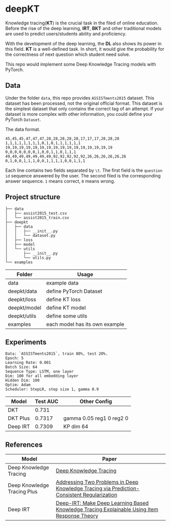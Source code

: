 # deepKT

Knowledge tracing(**KT**) is the crucial task in the filed of online education. Before the rise of the deep learning, **IRT**, **BKT** and other traditional models are used to predict users/students ability and proficiency. 

With the development of the deep learning, the **DL** also shows its power in this field. **KT** is a well-defined task. In short, it would give the probability for the correctness of next question which student need solve.

This repo would implement some Deep Knowledge Tracing models with PyTorch.

## Data

Under the folder `data`, this repo provides `ASSISTments2015` dataset. This dataset has been processed, not the original official format. This dataset is the simplest dataset that only contains the correct tag of an attempt. If your dataset is more complex with other information, you could define your PyTorch `Dataset`.

The data format.

```text
45,45,45,47,47,47,28,28,28,28,28,17,17,17,28,28,28	1,1,1,1,1,1,1,1,0,1,0,1,1,1,1,1,1
19,19,19,19,19,19,19,19,19,19,19,19,19,19,19,19	0,0,0,0,0,0,0,1,0,0,1,1,0,1,1,1
49,49,49,49,49,49,49,92,92,92,92,92,26,26,26,26,26,26	0,1,0,0,1,1,1,0,0,1,1,1,1,0,0,1,1,1
```

Each line contains two fields separated by `\t`. The first field is the `question id` sequence answered by the user. The second filed is the corresponding answer sequence. `1` means correct, `0` means wrong.

## Project structure

```
├── data
│   ├── assist2015_test.csv
│   └── assist2015_train.csv
├── deepkt
│   ├── data
│   │   ├── __init__.py
│   │   └── dataset.py
│   ├── loss
│   ├── model
│   └── utils
│       ├── __init__.py
│       └── utils.py
└── examples
```

| Folder       | Usage                          |
| ------------ | ------------------------------ |
| data         | example data                   |
| deepkt/data  | define PyTorch Dataset         |
| deepkt/loss  | define KT loss                 |
| deepkt/model | define KT model                |
| deepkt/utils | define some utils              |
| examples     | each model has its own example |

## Experiments

```
Data: `ASSISTments2015`, train 80%, test 20%.
Epoch: 5
Learning Rate: 0.001
Batch Size: 64
Sequence Type: LSTM, one layer
Dim: 100 for all embedding layer
Hidden Dim: 100
Optim: Adam
Scheduler: StepLR, step size 1, gamma 0.9
```

| Model    | Test AUC | Other Config             |
| -------- | -------- | ------------------------ |
| DKT      | 0.731    |                          |
| DKT Plus | 0.7317   | gamma 0.05 reg1 0 reg2 0 |
| Deep IRT | 0.7309   | KP dim 64                |

## References

| Model                       | Paper                                                                                                                               |
| --------------------------- | ----------------------------------------------------------------------------------------------------------------------------------- |
| Deep Knowledge Tracing      | [Deep Knowledge Tracing](https://arxiv.org/abs/1506.05908)                                                                          |
| Deep Knowledge Tracing Plus | [Addressing Two Problems in Deep Knowledge Tracing via Prediction-Consistent Regularization](https://arxiv.org/pdf/1806.02180.pdf)  |
| Deep IRT                    | [Deep-IRT: Make Deep Learning Based Knowledge Tracing Explainable Using Item Response Theory](https://arxiv.org/pdf/1904.11738.pdf) |